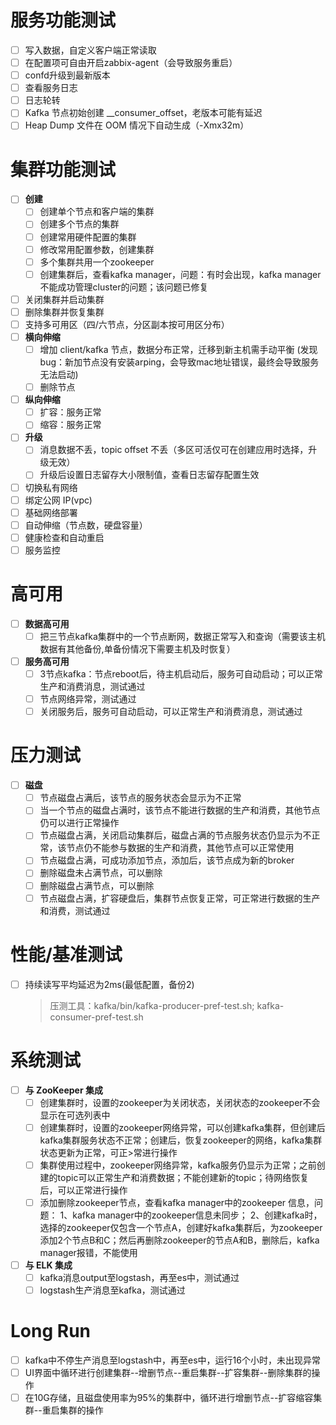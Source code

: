 # 服务功能测试

- [ ] 写入数据，自定义客户端正常读取
- [ ] 在配置项可自由开启zabbix-agent（会导致服务重启）
- [ ] confd升级到最新版本
- [ ] 查看服务日志
- [ ] 日志轮转
- [ ] Kafka 节点初始创建 __consumer_offset，老版本可能有延迟
- [ ] Heap Dump 文件在 OOM 情况下自动生成（-Xmx32m）

# 集群功能测试

- [ ] **创建**
  - [ ] 创建单个节点和客户端的集群
  - [ ] 创建多个节点的集群
  - [ ] 创建常用硬件配置的集群
  - [ ] 修改常用配置参数，创建集群
  - [ ] 多个集群共用一个zookeeper
  - [ ] 创建集群后，查看kafka manager，问题：有时会出现，kafka manager不能成功管理cluster的问题；该问题已修复
- [ ] 关闭集群并启动集群
- [ ] 删除集群并恢复集群
- [ ] 支持多可用区（四/六节点，分区副本按可用区分布）
- [ ] **横向伸缩**
  - [ ] 增加 client/kafka 节点，数据分布正常，迁移到新主机需手动平衡 (发现 bug：新加节点没有安装arping，会导致mac地址错误，最终会导致服务无法启动)
  - [ ] 删除节点
- [ ] **纵向伸缩**
  - [ ] 扩容：服务正常
  - [ ] 缩容：服务正常
- [ ] **升级**
  - [ ] 消息数据不丢，topic offset 不丢（多区可活仅可在创建应用时选择，升级无效）
  - [ ] 升级后设置日志留存大小限制值，查看日志留存配置生效
- [ ] 切换私有网络
- [ ] 绑定公网 IP(vpc)
- [ ] 基础网络部署
- [ ] 自动伸缩（节点数，硬盘容量）
- [ ] 健康检查和自动重启
- [ ] 服务监控

# 高可用

- [ ] **数据高可用**
  - [ ] 把三节点kafka集群中的一个节点断网，数据正常写入和查询（需要该主机数据有其他备份,单备份情况下需要主机及时恢复）
- [ ] **服务高可用**
  - [ ] 3节点kafka：节点reboot后，待主机启动后，服务可自动启动；可以正常生产和消费消息，测试通过
  - [ ] 节点网络异常，测试通过
  - [ ] 关闭服务后，服务可自动启动，可以正常生产和消费消息，测试通过

# 压力测试

- [ ] **磁盘**
  - [ ] 节点磁盘占满后，该节点的服务状态会显示为不正常
  - [ ] 当一个节点的磁盘占满时，该节点不能进行数据的生产和消费，其他节点仍可以进行正常操作
  - [ ] 节点磁盘占满，关闭启动集群后，磁盘占满的节点服务状态仍显示为不正常，该节点仍不能参与数据的生产和消费，其他节点可以正常使用
  - [ ] 节点磁盘占满，可成功添加节点，添加后，该节点成为新的broker
  - [ ] 删除磁盘未占满节点，可以删除
  - [ ] 删除磁盘占满节点，可以删除
  - [ ] 节点磁盘占满，扩容硬盘后，集群节点恢复正常，可正常进行数据的生产和消费，测试通过

# 性能/基准测试

- [ ] 持续读写平均延迟为2ms(最低配置，备份2)
  >  压测工具：kafka/bin/kafka-producer-pref-test.sh;  kafka-consumer-pref-test.sh

# 系统测试

- [ ] **与 ZooKeeper 集成**
  - [ ] 创建集群时，设置的zookeeper为关闭状态，关闭状态的zookeeper不会显示在可选列表中
  - [ ] 创建集群时，设置的zookeeper网络异常，可以创建kafka集群，但创建后kafka集群服务状态不正常；创建后，恢复zookeeper的网络，kafka集群状态更新为正常，可正>常进行操作
  - [ ] 集群使用过程中，zookeeper网络异常，kafka服务仍显示为正常；之前创建的topic可以正常生产和消费数据；不能创建新的topic；待网络恢复后，可以正常进行操作
  - [ ] 添加删除zookeeper节点，查看kafka manager中的zookeeper 信息，问题： 1、kafka manager中的zookeeper信息未同步； 2、创建kafka时，选择的zookeeper仅包含一个节点A，创建好kafka集群后，为zookeeper添加2个节点B和C；然后再删除zookeeper的节点A和B，删除后，kafka manager报错，不能使用
- [ ] **与 ELK 集成**
  - [ ] kafka消息output至logstash，再至es中，测试通过
  - [ ] logstash生产消息至kafka，测试通过

# Long Run

- [ ] kafka中不停生产消息至logstash中，再至es中，运行16个小时，未出现异常
- [ ] UI界面中循环进行创建集群--增删节点--重启集群--扩容集群--删除集群的操作
- [ ] 在10G存储，且磁盘使用率为95%的集群中，循环进行增删节点--扩容缩容集群--重启集群的操作
